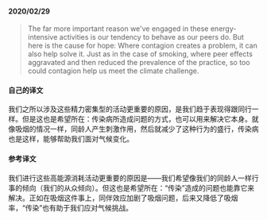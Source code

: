 #### 2020/02/29

> The far more important reason we've engaged in these energy-intensive activities is our tendency to behave as our peers do. But here is the cause for hope: Where contagion creates a problem, it can also help solve it. Just as in the case of smoking, where peer effects aggravated and then reduced the prevalence of the practice, so too could contagion help us meet the climate challenge.



#### 自己的译文

我们之所以涉及这些精力密集型的活动更重要的原因，是我们趋于表现得跟同行一样。但是这也是希望所在：传染病所造成问题的方式，也可以用来解决它本身。就像吸烟的情况一样，同龄人产生刺激作用，然后就减少了这种行为的盛行，传染病也是这样，能够帮助我们面对气候变化。



#### 参考译文

我们进行这些高能源消耗活动更重要的原因是——我们希望像我们的同龄人一样行事的倾向（我们的从众倾向）。但这也是希望所在：“传染”造成的问题也能靠它来解决。正如在吸烟这件事上，同伴效应加剧了吸烟问题，后来又降低了吸烟率，“传染”也有助于我们应对气候挑战。